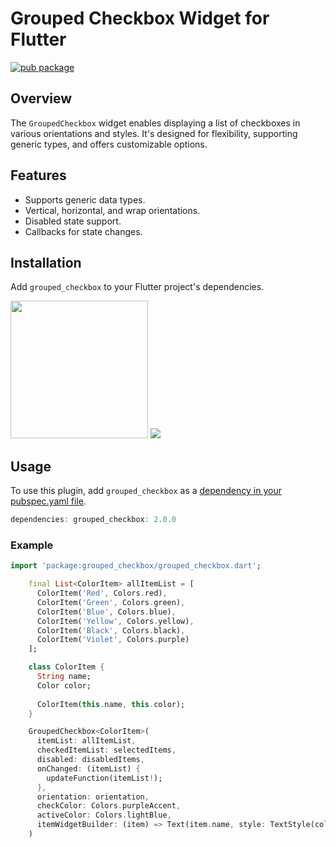 # Grouped Checkbox Widget for Flutter
[![pub package](https://img.shields.io/badge/pub-v2.0.0-blue)](https://pub.dartlang.org/packages/grouped_checkbox)

## Overview
The `GroupedCheckbox` widget enables displaying a list of checkboxes in various orientations and styles. It's designed for flexibility, supporting generic types, and offers customizable options.

## Features
- Supports generic data types.
- Vertical, horizontal, and wrap orientations.
- Disabled state support.
- Callbacks for state changes.

## Installation
Add `grouped_checkbox` to your Flutter project's dependencies.

<p>
    <img width="220px" src="https://raw.githubusercontent.com/zfnadia/grouped-checkbox/master/screenshots/one.jpg"/>
    <img src="https://media.giphy.com/media/v1.Y2lkPTc5MGI3NjExMHE3dTJxeTY4MjFyOWNxODYxazZoYzBueGJsNWVqbXk0Yjlicmd0aSZlcD12MV9pbnRlcm5hbF9naWZfYnlfaWQmY3Q9Zw/rCxjnhgA34BFo76lxt/giphy.gif"/>
</p>

## Usage
To use this plugin, add `grouped_checkbox` as a [dependency in your pubspec.yaml file](https://flutter.dev/platform-plugins/).

```dart
dependencies: grouped_checkbox: 2.0.0
```

### Example

```dart
import 'package:grouped_checkbox/grouped_checkbox.dart';
```

```dart
    final List<ColorItem> allItemList = [
      ColorItem('Red', Colors.red), 
      ColorItem('Green', Colors.green), 
      ColorItem('Blue', Colors.blue),
      ColorItem('Yellow', Colors.yellow),
      ColorItem('Black', Colors.black),
      ColorItem('Violet', Colors.purple)
    ];

    class ColorItem {
      String name;
      Color color;
    
      ColorItem(this.name, this.color);
    }

    GroupedCheckbox<ColorItem>(
      itemList: allItemList,
      checkedItemList: selectedItems,
      disabled: disabledItems,
      onChanged: (itemList) {
        updateFunction(itemList!);
      },
      orientation: orientation,
      checkColor: Colors.purpleAccent,
      activeColor: Colors.lightBlue,
      itemWidgetBuilder: (item) => Text(item.name, style: TextStyle(color: item.color)),
    )
```
